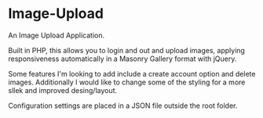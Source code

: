 # Image-Upload
An Image Upload Application.

Built in PHP, this allows you to login and out and upload images, applying responsiveness automatically in a Masonry Gallery format with jQuery.

Some features I'm looking to add include a create account option and delete images. Additionally I would like to change some of the styling for a more sllek and improved desing/layout.

Configuration settings are placed in a JSON file outside the root folder.
